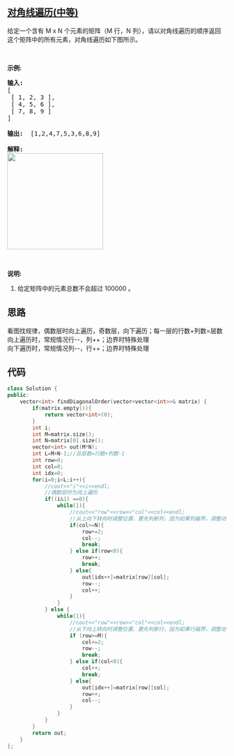 ## [对角线遍历(中等)](https://leetcode-cn.com/problems/diagonal-traverse/)
<p>给定一个含有 M x N 个元素的矩阵（M 行，N 列），请以对角线遍历的顺序返回这个矩阵中的所有元素，对角线遍历如下图所示。</p>

<p>&nbsp;</p>

<p><strong>示例:</strong></p>

<pre><strong>输入:</strong>
[
 [ 1, 2, 3 ],
 [ 4, 5, 6 ],
 [ 7, 8, 9 ]
]

<strong>输出:</strong>  [1,2,4,7,5,3,6,8,9]

<strong>解释:</strong>
<img style="width: 220px;" src="https://assets.leetcode-cn.com/aliyun-lc-upload/uploads/2018/10/12/diagonal_traverse.png">
</pre>

<p>&nbsp;</p>

<p><strong>说明:</strong></p>

<ol>
	<li>给定矩阵中的元素总数不会超过 100000 。</li>
</ol>

## 思路
看图找规律，偶数层时向上遍历，奇数层，向下遍历；每一层的行数+列数=层数  
向上遍历时，常规情况行--，列++；边界时特殊处理  
向下遍历时，常规情况列--，行++；边界时特殊处理

## 代码
```c++
class Solution {
public:
    vector<int> findDiagonalOrder(vector<vector<int>>& matrix) {
        if(matrix.empty()){
            return vector<int>(0);
        }
        int i;
        int M=matrix.size();
        int N=matrix[0].size();
        vector<int> out(M*N);
        int L=M+N-1;//总层数=行数+列数-1
        int row=0;
        int col=0;
        int idx=0;
        for(i=0;i<L;i++){
            //cout<<"i"<<i<<endl;
            //偶数层时为向上遍历
            if((i&1) ==0){
                while(1){
                    //cout<<"row"<<row<<"col"<<col<<endl;
                    //从上向下转向时调整位置，要先判断列，因为如果列越界，调整动作大些
                    if(col>=N){
                        row+=2;
                        col--;
                        break;
                    } else if(row<0){
                        row++;
                        break;
                    } else{
                        out[idx++]=matrix[row][col];
                        row--;
                        col++;
                    }
                }
            } else {
                while(1){
                    //cout<<"row"<<row<<"col"<<col<<endl;
                    //从下向上转向时调整位置，要先判断行，因为如果行越界，调整动作大些
                    if (row>=M){
                        col+=2;
                        row--;
                        break;
                    } else if(col<0){
                        col++;
                        break;
                    } else{
                        out[idx++]=matrix[row][col];
                        row++;
                        col--;
                    }
                }
            }
        }
        return out;
    }
};
```
